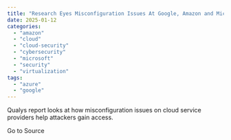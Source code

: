 ```yaml
---
title: "Research Eyes Misconfiguration Issues At Google, Amazon and Microsoft Cloud"
date: 2025-01-12
categories: 
  - "amazon"
  - "cloud"
  - "cloud-security"
  - "cybersecurity"
  - "microsoft"
  - "security"
  - "virtualization"
tags: 
  - "azure"
  - "google"
---
```


Qualys report looks at how misconfiguration issues on cloud service providers help attackers gain access.

Go to Source
